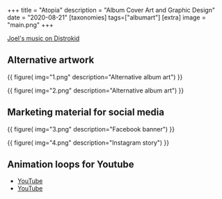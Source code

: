 +++
title = "Atopia"
description = "Album Cover Art and Graphic Design"
date = "2020-08-21"
[taxonomies]
tags=["albumart"]
[extra]
image = "main.png"
+++

[Joel's music on Distrokid](https://distrokid.com/hyperfollow/joellindfors/atopia)

## Alternative artwork

{{
    figure(
        img="1.png"
        description="Alternative album art")
}}

{{
    figure(
        img="2.png"
        description="Alternative album art")
}}

## Marketing material for social media

{{
    figure(
        img="3.png"
        description="Facebook banner")
}}

{{
    figure(
        img="4.png"
        description="Instagram story")
}}

## Animation loops for Youtube

- [YouTube](https://www.youtube.com/watch?v=ookG19rELAE)
- [YouTube](https://www.youtube.com/watch?v=9VkbutNbkl4)

